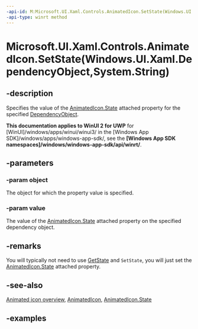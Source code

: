 ```yaml
---
-api-id: M:Microsoft.UI.Xaml.Controls.AnimatedIcon.SetState(Windows.UI.Xaml.DependencyObject,System.String)
-api-type: winrt method
---
```


# Microsoft.UI.Xaml.Controls.AnimatedIcon.SetState(Windows.UI.Xaml.DependencyObject,System.String)

<!--
public static void SetState (Windows.UI.Xaml.DependencyObject object, string value);
-->

## -description

Specifies the value of the [AnimatedIcon.State](animatedicon_state.md) attached property for the specified [DependencyObject](/uwp/api/windows.ui.xaml.dependencyobject).

**This documentation applies to WinUI 2 for UWP** for [WinUI]/windows/apps/winui/winui3/ in the [Windows App SDK]/windows/apps/windows-app-sdk/, see the **[Windows App SDK namespaces]/windows/windows-app-sdk/api/winrt/**.

## -parameters

### -param object

The object for which the property value is specified.

### -param value

The value of the [AnimatedIcon.State](animatedicon_state.md) attached property on the specified dependency object.

## -remarks

You will typically not need to use [GetState](animatedicon_getstate_296770696.md) and `SetState`, you will just set the [AnimatedIcon.State](animatedicon_state.md) attached property.

## -see-also

[Animated icon overview](/windows/apps/design/controls/animated-icon), [AnimatedIcon](animatedicon.md), [AnimatedIcon.State](animatedicon_state.md)

## -examples
